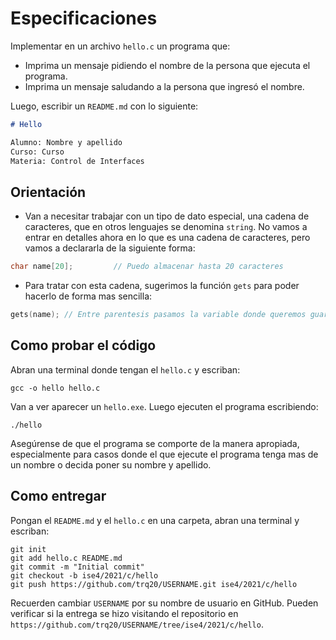 # Especificaciones

Implementar en un archivo `hello.c` un programa que:
- Imprima un mensaje pidiendo el nombre de la persona que ejecuta el programa.
- Imprima un mensaje saludando a la persona que ingresó el nombre.

Luego, escribir un `README.md` con lo siguiente:

```markdown
# Hello

Alumno: Nombre y apellido
Curso: Curso
Materia: Control de Interfaces
```

## Orientación

- Van a necesitar trabajar con un tipo de dato especial, una cadena de caracteres, que en otros lenguajes se denomina `string`. No vamos a entrar en detalles ahora en lo que es una cadena de caracteres, pero vamos a declararla de la siguiente forma:

```c
char name[20];		   // Puedo almacenar hasta 20 caracteres 
```

- Para tratar con esta cadena, sugerimos la función `gets` para poder hacerlo de forma mas sencilla:

```c
gets(name);	// Entre parentesis pasamos la variable donde queremos guardar el texto
```

## Como probar el código

Abran una terminal donde tengan el `hello.c` y escriban:

```
gcc -o hello hello.c
```

Van a ver aparecer un `hello.exe`. Luego ejecuten el programa escribiendo:

```
./hello
```

Asegúrense de que el programa se comporte de la manera apropiada, especialmente para casos donde el que ejecute el programa tenga mas de un nombre o decida poner su nombre y apellido.

## Como entregar

Pongan el `README.md` y el `hello.c` en una carpeta, abran una terminal y escriban:

```
git init
git add hello.c README.md
git commit -m "Initial commit"
git checkout -b ise4/2021/c/hello
git push https://github.com/trq20/USERNAME.git ise4/2021/c/hello
```

Recuerden cambiar `USERNAME` por su nombre de usuario en GitHub. Pueden verificar si la entrega se hizo visitando el repositorio en `https://github.com/trq20/USERNAME/tree/ise4/2021/c/hello`. 
